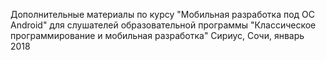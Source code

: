 Дополнительные материалы по курсу "Мобильная разработка под ОС Android"
для слушателей образовательной программы "Классическое программирование и мобильная разработка"
Сириус, Сочи, январь 2018
